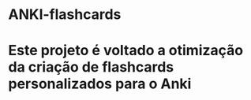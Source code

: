 # ANKI-flashcards

# Este projeto é voltado a otimização da criação de flashcards personalizados para o Anki

